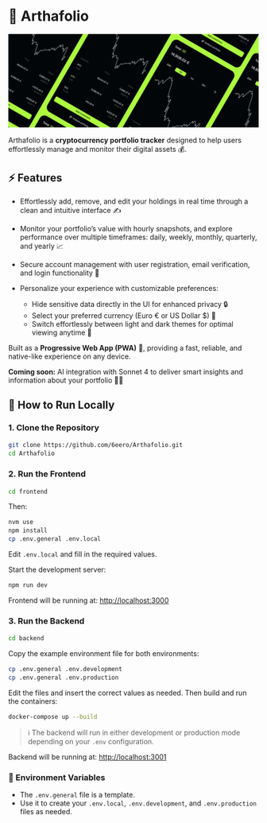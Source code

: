 # 💎 Arthafolio

![Arthafolio header](assets/images/header.png)

Arthafolio is a **cryptocurrency portfolio tracker** designed to help users effortlessly manage and monitor their digital assets 💰.

## ⚡ Features

- Effortlessly add, remove, and edit your holdings in real time through a clean and intuitive interface ✍️
- Monitor your portfolio’s value with hourly snapshots, and explore performance over multiple timeframes: daily, weekly, monthly, quarterly, and yearly 📈
- Secure account management with user registration, email verification, and login functionality 🔐
- Personalize your experience with customizable preferences:

  - Hide sensitive data directly in the UI for enhanced privacy 🔒
  - Select your preferred currency (Euro € or US Dollar \$) 💱
  - Switch effortlessly between light and dark themes for optimal viewing anytime 🌙

Built as a **Progressive Web App (PWA)** 📱, providing a fast, reliable, and native-like experience on any device.

**Coming soon:** AI integration with Sonnet 4 to deliver smart insights and information about your portfolio 🤖✨

## 🚀 How to Run Locally

### 1. Clone the Repository

```bash
git clone https://github.com/6eero/Arthafolio.git
cd Arthafolio
```

### 2. Run the Frontend

```bash
cd frontend
```

Then:

```bash
nvm use
npm install
cp .env.general .env.local
```

Edit `.env.local` and fill in the required values.

Start the development server:

```bash
npm run dev
```

Frontend will be running at: [http://localhost:3000](http://localhost:3000)

### 3. Run the Backend

```bash
cd backend
```

Copy the example environment file for both environments:

```bash
cp .env.general .env.development
cp .env.general .env.production
```

Edit the files and insert the correct values as needed. Then build and run the containers:

```bash
docker-compose up --build
```

> ℹ️ The backend will run in either development or production mode depending on your `.env` configuration.

Backend will be running at: [http://localhost:3001](http://localhost:3001)

### 🧪 Environment Variables

- The `.env.general` file is a template.
- Use it to create your `.env.local`, `.env.development`, and `.env.production` files as needed.
